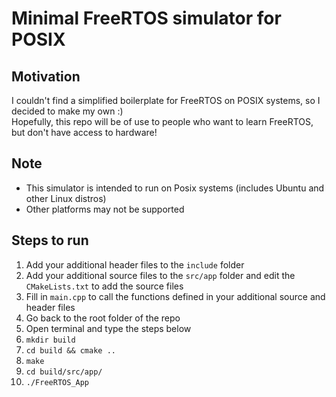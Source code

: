 # Minimal FreeRTOS simulator for POSIX

## Motivation
I couldn't find a simplified boilerplate for FreeRTOS on POSIX systems, so I decided to make my own :)  
Hopefully, this repo will be of use to people who want to learn FreeRTOS, but don't have access to hardware!

## Note 
- This simulator is intended to run on Posix systems (includes Ubuntu and other Linux distros)
- Other platforms may not be supported
  
## Steps to run
1. Add your additional header files to the `include` folder
2. Add your additional source files to the `src/app` folder and edit the `CMakeLists.txt` to add the source files
3. Fill in `main.cpp` to call the functions defined in your additional source and header files
4. Go back to the root folder of the repo
5. Open terminal and type the steps below 
6. `mkdir build`
7. `cd build && cmake ..`
8. `make`
9. `cd build/src/app/`
10. `./FreeRTOS_App`
